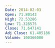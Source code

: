 ```yaml
---
Date: 2014-02-03
Open: 71.80143
High: 72.53286
Low: 71.328575
Close: 71.647141
Adj Close: 61.405186
Volume: 100366000
---
```

